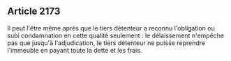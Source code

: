 Article 2173
----
Il peut l'être même après que le tiers détenteur a reconnu l'obligation ou subi
condamnation en cette qualité seulement : le délaissement n'empêche pas que
jusqu'à l'adjudication, le tiers détenteur ne puisse reprendre l'immeuble en
payant toute la dette et les frais.
